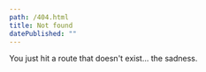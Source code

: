 ```yaml
---
path: /404.html
title: Not found
datePublished: ""
---
```


You just hit a route that doesn't exist... the sadness.

